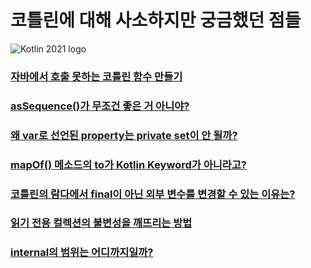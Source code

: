 # 코틀린에 대해 사소하지만 궁금했던 점들

![Kotlin 2021 logo](https://user-images.githubusercontent.com/48639421/122698153-b5f0bf80-d281-11eb-817d-bc3bf9b2db83.png)

### [자바에서 호출 못하는 코틀린 함수 만들기](https://velog.io/@dhwlddjgmanf/%EC%9E%90%EB%B0%94%EC%97%90%EC%84%9C-%ED%98%B8%EC%B6%9C-%EB%AA%BB%ED%95%98%EB%8A%94-%EC%BD%94%ED%8B%80%EB%A6%B0-%ED%95%A8%EC%88%98-%EB%A7%8C%EB%93%A4%EA%B8%B0)  
### [asSequence()가 무조건 좋은 거 아니야?](https://velog.io/@dhwlddjgmanf/Kotlin-asSequence-vs-non-asSequence)  
### [왜 var로 선언된 property는 private set이 안 될까?](https://velog.io/@dhwlddjgmanf/%EC%99%9C-var%EB%A1%9C-%EC%84%A0%EC%96%B8%EB%90%9C-property%EB%8A%94-private-set%EC%9D%B4-%EC%95%88-%EB%90%A0%EA%B9%8C)  
### [mapOf() 메소드의 to가 Kotlin Keyword가 아니라고?](https://velog.io/@dhwlddjgmanf/mapOf-%EB%A9%94%EC%86%8C%EB%93%9C%EC%9D%98-to%EA%B0%80-Kotlin-Keyword%EA%B0%80-%EC%95%84%EB%8B%88%EB%9D%BC%EA%B3%A0)  
### [코틀린의 람다에서 final이 아닌 외부 변수를 변경할 수 있는 이유는?](https://velog.io/@dhwlddjgmanf/%EC%9E%90%EB%B0%94%EC%97%90%EC%84%A0-%EC%95%88-%EB%90%98%EB%8A%94%EB%8D%B0-%EC%BD%94%ED%8B%80%EB%A6%B0%EC%9D%98-%EB%9E%8C%EB%8B%A4%EC%97%90%EC%84%9C-final%EC%9D%B4-%EC%95%84%EB%8B%8C-%EC%99%B8%EB%B6%80-%EB%B3%80%EC%88%98%EB%A5%BC-%EB%B3%80%EA%B2%BD%ED%95%A0-%EC%88%98-%EC%9E%88%EB%8A%94-%EC%9D%B4%EC%9C%A0%EB%8A%94)  
### [읽기 전용 컬렉션의 불변성을 깨뜨리는 방법](https://velog.io/@dhwlddjgmanf/%EC%9D%BD%EA%B8%B0-%EC%A0%84%EC%9A%A9-%EC%BB%AC%EB%A0%89%EC%85%98%EC%9D%98-%EB%B6%88%EB%B3%80%EC%84%B1%EC%9D%84-%EA%B9%A8%EB%9C%A8%EB%A6%AC%EB%8A%94-%EB%B0%A9%EB%B2%95)  
### [internal의 범위는 어디까지일까?](https://velog.io/@dhwlddjgmanf/internal%EC%9D%98-%EB%B2%94%EC%9C%84%EB%8A%94-%EC%96%B4%EB%94%94%EA%B9%8C%EC%A7%80%EC%9D%BC%EA%B9%8C)  
